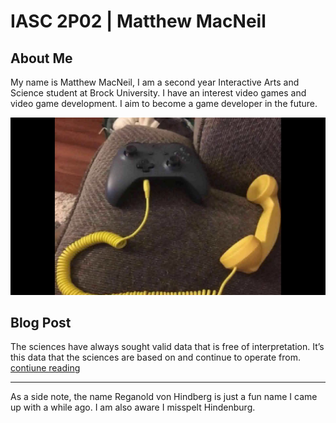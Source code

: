 # IASC 2P02 | Matthew MacNeil

## About Me

My name is Matthew MacNeil, I am a second year Interactive Arts and Science student at Brock University. I have an interest video games and video game development. I aim to become a game developer in the future.

![Controller Headphone](images/controller.jpg)

## Blog Post

The sciences have always sought valid data that is free of interpretation. It’s this data that the sciences are based on and continue to operate from. [contiune reading](blog)



---

As a side note, the name Reganold von Hindberg is just a fun name I came up with a while ago. I am also aware I misspelt Hindenburg. 
